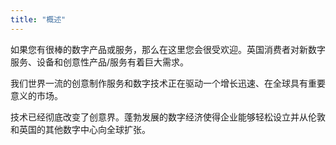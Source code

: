 ```yaml
---
title: "概述"
---
```


如果您有很棒的数字产品或服务，那么在这里您会很受欢迎。英国消费者对新数字服务、设备和创意性产品/服务有着巨大需求。

我们世界一流的创意制作服务和数字技术正在驱动一个增长迅速、在全球具有重要意义的市场。

技术已经彻底改变了创意界。蓬勃发展的数字经济使得企业能够轻松设立并从伦敦和英国的其他数字中心向全球扩张。